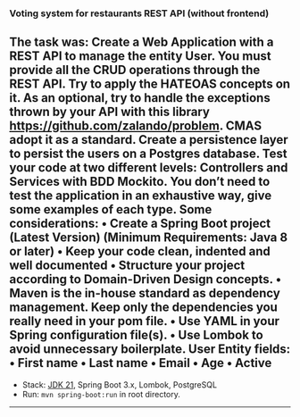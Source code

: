 ### Voting system for restaurants REST API (without frontend)

**The task was:**
Create a Web Application with a REST API to manage the entity User. You must provide all the CRUD
operations through the REST API. Try to apply the HATEOAS concepts on it. As an optional, try to
handle the exceptions thrown by your API with this library https://github.com/zalando/problem.
CMAS adopt it as a standard.
Create a persistence layer to persist the users on a Postgres database.
Test your code at two different levels: Controllers and Services with BDD Mockito. You don’t need to
test the application in an exhaustive way, give some examples of each type.
Some considerations:
• Create a Spring Boot project (Latest Version) (Minimum Requirements: Java 8 or later)
• Keep your code clean, indented and well documented
• Structure your project according to Domain-Driven Design concepts.
• Maven is the in-house standard as dependency management. Keep only the dependencies
you really need in your pom file.
• Use YAML in your Spring configuration file(s).
• Use Lombok to avoid unnecessary boilerplate.
User Entity fields:
• First name
• Last name
• Email
• Age
• Active
-------------------------------------------------------------
- Stack: [JDK 21](http://jdk.java.net/17/), Spring Boot 3.x, Lombok, PostgreSQL
- Run: `mvn spring-boot:run` in root directory.
-----------------------------------------------------